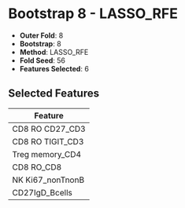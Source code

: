 # Bootstrap 8 - LASSO_RFE

- **Outer Fold**: 8
- **Bootstrap**: 8
- **Method**: LASSO_RFE
- **Fold Seed**: 56
- **Features Selected**: 6

## Selected Features

| Feature |
|---------|
| CD8 RO CD27_CD3 |
| CD8 RO TIGIT_CD3 |
| Treg memory_CD4 |
| CD8 RO_CD8 |
| NK Ki67_nonTnonB |
| CD27IgD_Bcells |
